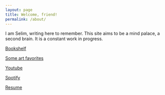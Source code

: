 ```yaml
---
layout: page
title: Welcome, friend!
permalink: /about/
---
```


I am Selim, writing here to remember. This site aims to be a mind palace, a second brain. It is a constant work in progress. 



<a href="https://www.goodreads.com/review/list/24616331-selim?order=d&shelf=read&sort=avg_rating" target="_blank">Bookshelf​</a>

<a href="https://artsandculture.google.com/favorite/group/lwICDYo8WqCBLQ" target="_blank">Some art favorites</a>

<a href="https://www.youtube.com/channel/UCGn05il3FxxvSrGeF2B0OrA/playlists" target="_blank">Youtube </a>

<a href="https://open.spotify.com/playlist/0fg1mN68qfYnPphfmfHAez?si=e7vxNG4iQImGmOYz48rzBw" target="_blank">Spotify</a>


<a href="/resume">Resume</a>


